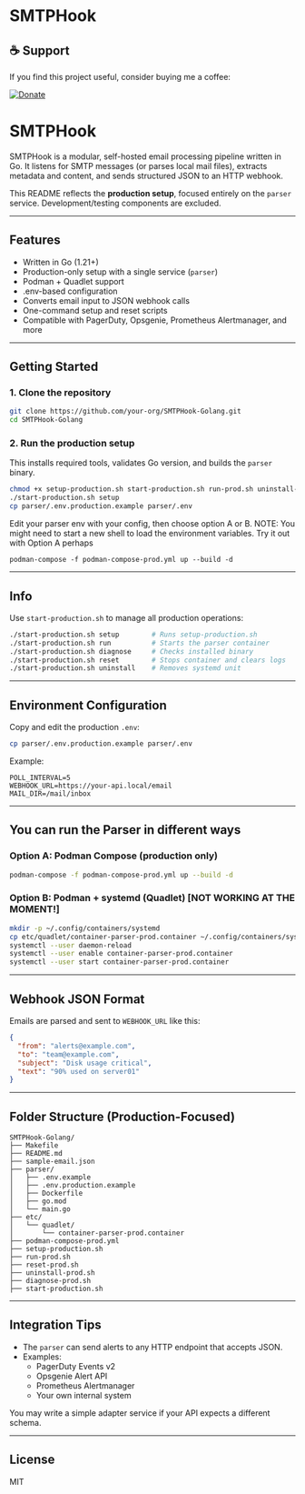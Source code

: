 # SMTPHook

## ☕ Support

If you find this project useful, consider buying me a coffee:

[![Donate](https://img.shields.io/badge/Buy%20Me%20A%20Coffee-Donate-yellow)](https://coff.ee/voidwatch)


# SMTPHook

SMTPHook is a modular, self-hosted email processing pipeline written in Go. It listens for SMTP messages (or parses local mail files), extracts metadata and content, and sends structured JSON to an HTTP webhook.

This README reflects the **production setup**, focused entirely on the `parser` service. Development/testing components are excluded.

---

## Features

- Written in Go (1.21+)
- Production-only setup with a single service (`parser`)
- Podman + Quadlet support
- .env-based configuration
- Converts email input to JSON webhook calls
- One-command setup and reset scripts
- Compatible with PagerDuty, Opsgenie, Prometheus Alertmanager, and more

---

## Getting Started

### 1. Clone the repository

```bash
git clone https://github.com/your-org/SMTPHook-Golang.git
cd SMTPHook-Golang
```

### 2. Run the production setup

This installs required tools, validates Go version, and builds the `parser` binary.

```bash
chmod +x setup-production.sh start-production.sh run-prod.sh uninstall-prod.sh reset-prod.sh diagnose-prod.sh
./start-production.sh setup
cp parser/.env.production.example parser/.env
```
Edit your parser env with your config, then choose option A or B.
NOTE: You might need to start a new shell to load the environment variables.
Try it out with Option A perhaps
```
podman-compose -f podman-compose-prod.yml up --build -d

```

---

## Info

Use `start-production.sh` to manage all production operations:

```bash
./start-production.sh setup        # Runs setup-production.sh
./start-production.sh run          # Starts the parser container
./start-production.sh diagnose     # Checks installed binary
./start-production.sh reset        # Stops container and clears logs
./start-production.sh uninstall    # Removes systemd unit
```

---

## Environment Configuration

Copy and edit the production `.env`:

```bash
cp parser/.env.production.example parser/.env
```

Example:

```env
POLL_INTERVAL=5
WEBHOOK_URL=https://your-api.local/email
MAIL_DIR=/mail/inbox
```

---

## You can run the Parser in different ways

### Option A: Podman Compose (production only)

```bash
podman-compose -f podman-compose-prod.yml up --build -d
```

### Option B: Podman + systemd (Quadlet) [NOT WORKING AT THE MOMENT!]

```bash
mkdir -p ~/.config/containers/systemd
cp etc/quadlet/container-parser-prod.container ~/.config/containers/systemd/
systemctl --user daemon-reload
systemctl --user enable container-parser-prod.container
systemctl --user start container-parser-prod.container
```

---

## Webhook JSON Format

Emails are parsed and sent to `WEBHOOK_URL` like this:

```json
{
  "from": "alerts@example.com",
  "to": "team@example.com",
  "subject": "Disk usage critical",
  "text": "90% used on server01"
}
```

---

## Folder Structure (Production-Focused)

```
SMTPHook-Golang/
├── Makefile
├── README.md
├── sample-email.json
├── parser/
│   ├── .env.example
│   ├── .env.production.example
│   ├── Dockerfile
│   ├── go.mod
│   └── main.go
├── etc/
│   └── quadlet/
│       └── container-parser-prod.container
├── podman-compose-prod.yml
├── setup-production.sh
├── run-prod.sh
├── reset-prod.sh
├── uninstall-prod.sh
├── diagnose-prod.sh
├── start-production.sh
```

---

## Integration Tips

- The `parser` can send alerts to any HTTP endpoint that accepts JSON.
- Examples:
  - PagerDuty Events v2
  - Opsgenie Alert API
  - Prometheus Alertmanager
  - Your own internal system

You may write a simple adapter service if your API expects a different schema.

---

## License

MIT